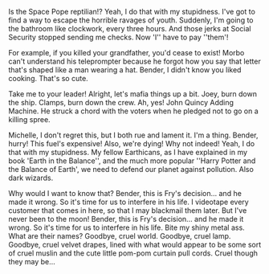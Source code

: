 Is the Space Pope reptilian!?
Yeah, I do that with my stupidness. I've got to find a way to escape the horrible ravages of youth. Suddenly, I'm going to the bathroom like clockwork, every three hours. And those jerks at Social Security stopped sending me checks. Now 'I'' have to pay ''them'!

For example, if you killed your grandfather, you'd cease to exist! Morbo can't understand his teleprompter because he forgot how you say that letter that's shaped like a man wearing a hat. Bender, I didn't know you liked cooking. That's so cute.

Take me to your leader!
Alright, let's mafia things up a bit. Joey, burn down the ship. Clamps, burn down the crew. Ah, yes! John Quincy Adding Machine. He struck a chord with the voters when he pledged not to go on a killing spree.

Michelle, I don't regret this, but I both rue and lament it.
I'm a thing.
Bender, hurry! This fuel's expensive! Also, we're dying!
Why not indeed!
Yeah, I do that with my stupidness. My fellow Earthicans, as I have explained in my book 'Earth in the Balance'', and the much more popular ''Harry Potter and the Balance of Earth', we need to defend our planet against pollution. Also dark wizards.

Why would I want to know that?
Bender, this is Fry's decision… and he made it wrong. So it's time for us to interfere in his life.
I videotape every customer that comes in here, so that I may blackmail them later.
But I've never been to the moon! Bender, this is Fry's decision… and he made it wrong. So it's time for us to interfere in his life. Bite my shiny metal ass. What are their names? Goodbye, cruel world. Goodbye, cruel lamp. Goodbye, cruel velvet drapes, lined with what would appear to be some sort of cruel muslin and the cute little pom-pom curtain pull cords. Cruel though they may be…